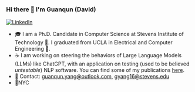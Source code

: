 ### Hi there 👋 I'm Guanqun (David)

<a href="https://www.linkedin.com/in/guanqun-yang/" target="_blank"><img alt="LinkedIn" src="https://img.shields.io/badge/linkedin-%230077B5.svg?&style=for-the-badge&logo=linkedin&logoColor=white" /></a>


- 🎓 I am a Ph.D. Candidate in Computer Science at Stevens Institute of Technology :duck:. I graduated from UCLA in Electrical and Computer Engineering :bear:.
- :coffee: I am working on steering the behaviors of Large Language Models (LLMs) like ChatGPT, with an application on testing (used to be believed *untestable*) NLP software. You can find some of my publications [here](https://www.semanticscholar.org/author/Guanqun-Yang/2714361).
- :postbox: Contact: guanqun.yang@outlook.com, gyang16@stevens.edu
- :round_pushpin:NYC

